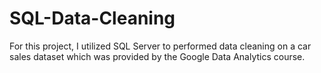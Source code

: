 # SQL-Data-Cleaning

For this project, I utilized SQL Server to performed data cleaning on a car sales dataset which was provided by the Google Data Analytics course. 
